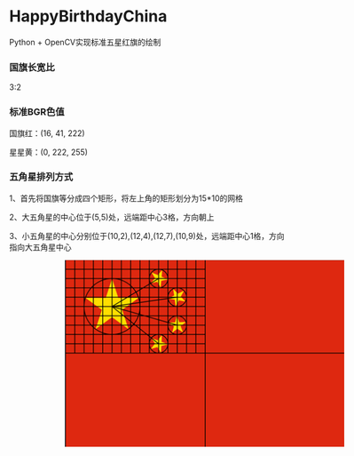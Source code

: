# HappyBirthdayChina

Python + OpenCV实现标准五星红旗的绘制

### 国旗长宽比

3:2


### 标准BGR色值

国旗红：(16, 41, 222)

星星黄：(0, 222, 255)

### 五角星排列方式

1、首先将国旗等分成四个矩形，将左上角的矩形划分为15\*10的网格

2、大五角星的中心位于(5,5)处，远端距中心3格，方向朝上

3、小五角星的中心分别位于(10,2),(12,4),(12,7),(10,9)处，远端距中心1格，方向指向大五角星中心



<img src="./flagRule.jpg" style="margin-left:100px" />
